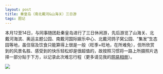 ```yaml
---
layout: post
title: 秦皇岛（南北戴河&山海关）三日游
tags: 图记 
---
```


本月12至14日，与同事随团赴秦皇岛进行了三日休闲游，先后游览了山海关、北戴河海滨、奥运主题公园、南戴河国际娱乐中心、北戴河鸽子窝公园、“集发”生态园等地，虽住宿及饮食只能算得上很是一般（旺季+旺地，在所难免），但所欣赏到的风景名胜、感受到的快乐轻松却是很超值的，故按照习惯将一路上所摄照片选择一部分贴于下方，以记录此次难忘行程（更多请见我的[网易相册](http://photo.163.com/cpxxpc/#m=1&aid=258819118&p=1)）。 

![](http://image.cpxxpc.com/qinhuangdao.jpg-700)

